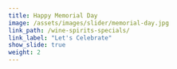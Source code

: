```yaml
---
title: Happy Memorial Day
image: /assets/images/slider/memorial-day.jpg
link_path: /wine-spirits-specials/
link_label: "Let's Celebrate"
show_slide: true
weight: 2
---
```




